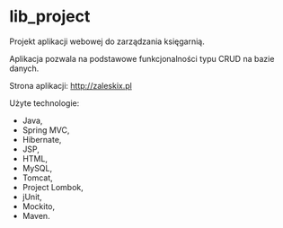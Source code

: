 # lib_project

Projekt aplikacji webowej do zarządzania księgarnią. 

Aplikacja pozwala na podstawowe funkcjonalności typu CRUD na bazie danych. 

Strona aplikacji: http://zaleskix.pl

Użyte technologie: 
  - Java, 
  - Spring MVC, 
  - Hibernate, 
  - JSP, 
  - HTML, 
  - MySQL, 
  - Tomcat, 
  - Project Lombok, 
  - jUnit, 
  - Mockito, 
  - Maven.
